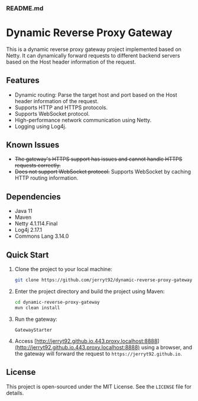 ### README.md

# Dynamic Reverse Proxy Gateway

This is a dynamic reverse proxy gateway project implemented based on Netty. It can dynamically forward requests to different backend servers based on the Host header information of the request.

## Features

- Dynamic routing: Parse the target host and port based on the Host header information of the request.
- Supports HTTP and HTTPS protocols.
- Supports WebSocket protocol.
- High-performance network communication using Netty.
- Logging using Log4j.

## Known Issues

- ~~The gateway's HTTPS support has issues and cannot handle HTTPS requests correctly.~~
- ~~Does not support WebSocket protocol.~~ Supports WebSocket by caching HTTP routing information.

## Dependencies

- Java 11
- Maven
- Netty 4.1.114.Final
- Log4j 2.17.1
- Commons Lang 3.14.0

## Quick Start

1. Clone the project to your local machine:
    ```sh
    git clone https://github.com/jerryt92/dynamic-reverse-proxy-gateway.git
    ```

2. Enter the project directory and build the project using Maven:
    ```sh
    cd dynamic-reverse-proxy-gateway
    mvn clean install
    ```

3. Run the gateway:

   `GatewayStarter`

4. Access [http://jerryt92.github.io.443.proxy.localhost:8888](http://jerryt92.github.io.443.proxy.localhost:8888) using a browser, and the gateway will forward the request to `https://jerryt92.github.io`.

## License

This project is open-sourced under the MIT License. See the `LICENSE` file for details.